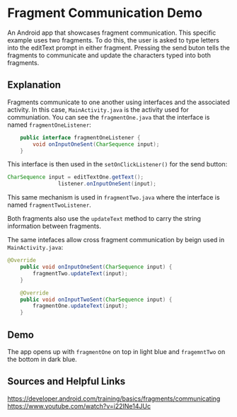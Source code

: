 Fragment Communication Demo
===

An Android app that showcases fragment communication. This specific example uses two fragments. To do this, the user is asked to type letters into the editText prompt in either fragment. Pressing the send buton tells the fragments to communicate and update the characters typed into both fragments. 

Explanation
---

Fragments communicate to one another using interfaces and the associated activity. In this case, `MainActivity.java` is the activity used for communiation. You can see the `fragmentOne.java` that the interface is named `fragmentOneListener`:  

```java
    public interface fragmentOneListener {
        void onInputOneSent(CharSequence input);
    }
```  

This interface is then used in the `setOnClickListener()` for the send button:

```java
CharSequence input = editTextOne.getText();
                listener.onInputOneSent(input);
```   
This same mechanism is used in `fragmentTwo.java` where the interface is named `fragmentTwoListener`.

Both fragments also use the `updateText` method to carry the string information between fragments. 

The same intefaces allow cross fragment communication by beign used in `MainActivity.java`: 

```java
@Override
    public void onInputOneSent(CharSequence input) {
        fragmentTwo.updateText(input);
    }

    @Override
    public void onInputTwoSent(CharSequence input) {
        fragmentOne.updateText(input);
    }
```  

Demo
---
The app opens up with `fragmentOne` on top in light blue and `fragemntTwo` on the bottom in dark blue. 


Sources and Helpful Links
---

https://developer.android.com/training/basics/fragments/communicating  
https://www.youtube.com/watch?v=i22INe14JUc  



